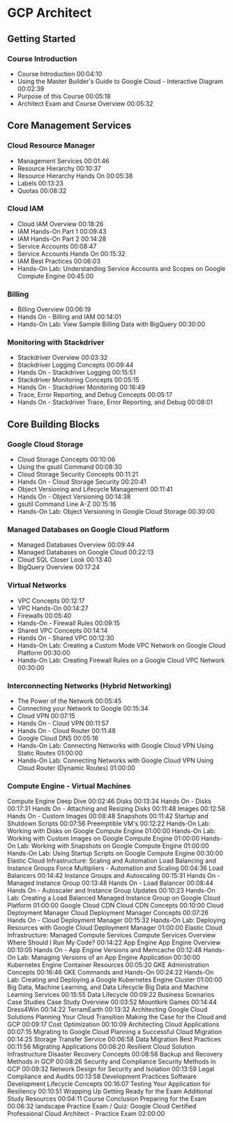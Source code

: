 # GCP Architect

## Getting Started

### Course Introduction

- Course Introduction 00:04:10
- Using the Master Builder's Guide to Google Cloud - Interactive Diagram 00:02:39
- Purpose of this Course 00:05:18
- Architect Exam and Course Overview 00:05:32

## Core Management Services

### Cloud Resource Manager

- Management Services 00:01:46
- Resource Hierarchy 00:10:37
- Resource Hierarchy Hands On 00:05:38
- Labels 00:13:23
- Quotas 00:08:32

### Cloud IAM

- Cloud IAM Overview 00:18:26
- IAM Hands-On Part 1 00:09:43
- IAM Hands-On Part 2 00:14:28
- Service Accounts 00:08:47
- Service Accounts Hands On 00:15:32
- IAM Best Practices 00:06:03
- Hands-On Lab: Understanding Service Accounts and Scopes on Google Compute Engine 00:45:00

### Billing

- Billing Overview 00:06:19
- Hands On - Billing and IAM 00:14:01
- Hands-On Lab: View Sample Billing Data with BigQuery 00:30:00

### Monitoring with Stackdriver

- Stackdriver Overview 00:03:32
- Stackdriver Logging Concepts 00:09:44
- Hands On - Stackdriver Logging 00:15:51
- Stackdriver Monitoring Concepts 00:05:15
- Hands On - Stackdriver Monitoring 00:16:49
- Trace, Error Reporting, and Debug Concepts 00:05:17
- Hands On - Stackdriver Trace, Error Reporting, and Debug 00:08:01

## Core Building Blocks

### Google Cloud Storage

- Cloud Storage Concepts 00:10:06
- Using the gsutil Command 00:08:30
- Cloud Storage Security Concepts 00:11:21
- Hands On - Cloud Storage Security 00:20:41
- Object Versioning and Lifecycle Management 00:11:41
- Hands On - Object Versioning 00:14:38
- gsutil Command Line A-Z 00:15:16
- Hands-On Lab: Object Versioning in Google Cloud Storage 00:30:00

### Managed Databases on Google Cloud Platform

- Managed Databases Overview 00:09:44
- Managed Databases on Google Cloud 00:22:13
- Cloud SQL Closer Look 00:13:40
- BigQuery Overview 00:17:24

### Virtual Networks

- VPC Concepts 00:12:17
- VPC Hands-On 00:14:27
- Firewalls 00:05:40
- Hands-On - Firewall Rules 00:09:15
- Shared VPC Concepts 00:14:14
- Hands On - Shared VPC 00:12:30
- Hands-On Lab: Creating a Custom Mode VPC Network on Google Cloud Platform 00:30:00
- Hands-On Lab: Creating Firewall Rules on a Google Cloud VPC Network 00:30:00

### Interconnecting Networks (Hybrid Networking)

- The Power of the Network 00:05:45
- Connecting your Network to Google 00:15:34
- Cloud VPN 00:07:15
- Hands On - Cloud VPN 00:11:57
- Hands On - Cloud Router 00:11:48
- Google Cloud DNS 00:05:16
- Hands-On Lab: Connecting Networks with Google Cloud VPN Using Static Routes 01:00:00
- Hands-On Lab: Connecting Networks with Google Cloud VPN Using Cloud Router (Dynamic Routes) 01:00:00

### Compute Engine - Virtual Machines

Compute Engine Deep Dive
00:02:46
Disks
00:13:34
Hands On - Disks
00:17:31
Hands On - Attaching and Resizing Disks
00:11:48
Images
00:12:58
Hands On - Custom Images
00:08:48
Snapshots
00:11:42
Startup and Shutdown Scripts
00:07:56
Preemptible VM's
00:12:22
Hands-On Lab: Working with Disks on Google Compute Engine
01:00:00
Hands-On Lab: Working with Custom Images on Google Compute Engine
01:00:00
Hands-On Lab: Working with Snapshots on Google Compute Engine
01:00:00
Hands-On Lab: Using Startup Scripts on Google Compute Engine
00:30:00
Elastic Cloud Infrastructure: Scaling and Automation
Load Balancing and Instance Groups
Force Multipliers - Automation and Scaling
00:04:36
Load Balancers
00:14:42
Instance Groups and Autoscaling
00:15:31
Hands On - Managed Instance Group
00:13:48
Hands On - Load Balancer
00:08:44
Hands On - Autoscaler and Instance Group Updates
00:10:23
Hands-On Lab: Creating a Load Balanced Managed Instance Group on Google Cloud Platform
01:00:00
Google Cloud CDN
Cloud CDN Concepts
00:10:00
Cloud Deployment Manager
Cloud Deployment Manager Concepts
00:07:26
Hands On - Cloud Deployment Manager
00:15:32
Hands-On Lab: Deploying Resources with Google Cloud Deployment Manager
01:00:00
Elastic Cloud Infrastructure: Managed Compute Services
Compute Services Overview
Where Should I Run My Code?
00:14:22
App Engine
App Engine Overview
00:10:05
Hands On - App Engine Versions and Memcache
00:12:48
Hands-On Lab: Managing Versions of an App Engine Application
00:30:00
Kubernetes Engine
Container Resources
00:05:20
GKE Administration Concepts
00:16:46
GKE Commands and Hands-On
00:24:22
Hands-On Lab: Creating and Deploying a Google Kubernetes Engine Cluster
01:00:00
Big Data, Machine Learning, and Data Lifecycle
Big Data and Machine Learning Services
00:15:55
Data Lifecycle
00:09:22
Business Scenarios
Case Studies
Case Study Overview
00:03:52
Mountkirk Games
00:14:44
Dress4Win
00:14:22
TerramEarth
00:13:32
Architecting Google Cloud Solutions
Planning Your Cloud Transition
Making the Case for the Cloud and GCP
00:09:17
Cost Optimization
00:10:09
Architecting Cloud Applications
00:07:15
Migrating to Google Cloud
Planning a Successful Cloud Migration
00:14:25
Storage Transfer Service
00:06:58
Data Migration Best Practices
00:11:56
Migrating Applications
00:06:20
Resilient Cloud Solution Infrastructure
Disaster Recovery Concepts
00:08:58
Backup and Recovery Methods in GCP
00:08:26
Security and Compliance
Security Methods in GCP
00:09:32
Network Design for Security and Isolation
00:13:59
Legal Compliance and Audits
00:13:58
Development Practices
Software Development Lifecycle Concepts
00:16:07
Testing Your Application for Resiliency
00:10:51
Wrapping Up
Getting Ready for the Exam
Additional Study Resources
00:04:11
Course Conclusion
Preparing for the Exam
00:06:32
landscape
Practice Exam / Quiz: Google Cloud Certified Professional Cloud Architect - Practice Exam
02:00:00

